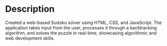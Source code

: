 # Description
Created a web-based Sudoku solver using HTML, CSS, and JavaScript. The application takes input from the user, processes it through a backtracking algorithm, and solves the puzzle in real-time, showcasing algorithmic and web development skills.
